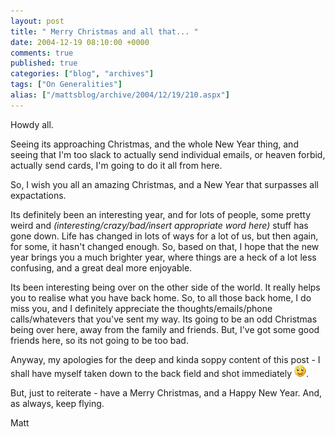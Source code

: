 ```yaml
---
layout: post
title: " Merry Christmas and all that... "
date: 2004-12-19 08:10:00 +0000
comments: true
published: true
categories: ["blog", "archives"]
tags: ["On Generalities"]
alias: ["/mattsblog/archive/2004/12/19/210.aspx"]
---
```

<!-- more -->

<P>Howdy all.</P>
 <P>Seeing its approaching Christmas, and the whole New Year thing, and seeing that I'm too slack to actually send individual emails, or heaven forbid, actually send cards, I'm going to do it all from here.</P>
 <P>So, I wish you all an amazing Christmas, and a New Year that surpasses all expactations.</P>
 <P>Its definitely been an interesting year, and for lots of people, some pretty weird and <EM>(interesting/crazy/bad/insert appropriate word here)</EM> stuff has gone down. Life has changed in lots of ways for a lot of us, but then again, for some, it hasn't changed enough. So, based on that, I hope that the&nbsp;new year brings you a much brighter year, where things are a heck of a lot less confusing, and a great deal more enjoyable.</P>
 <P>Its been interesting being over on the other side of the world. It really helps you to realise what you have back home. So, to all those back home, I do miss you, and I definitely appreciate the thoughts/emails/phone calls/whatevers that you've sent my way. Its going to be an odd Christmas being over here, away from the family and friends. But, I've got some good friends here, so its not going to be too bad.</P>
 <P>Anyway, my apologies for the deep and kinda soppy content of this post - I shall have myself taken down to the back field and shot immediately <IMG alt=":)" class="emoticon" src="/images/emotions/emotion-1.gif" border=0>.</P>
 <P>But, just to reiterate - have a Merry Christmas, and a Happy New Year. And, as always, keep flying.</P>
 <P>Matt</P>

